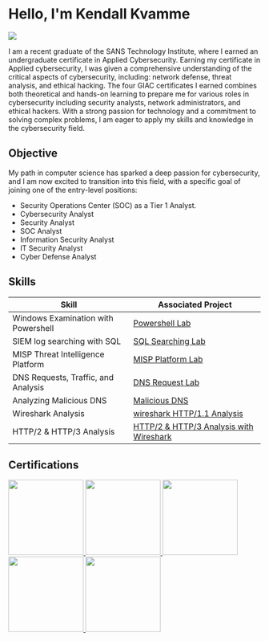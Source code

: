 # Hello, I'm Kendall Kvamme
<a href="https://www.linkedin.com/in/kendall-kvamme/"><img src="https://img.shields.io/badge/-LinkedIn-0072b1?&style=for-the-badge&logo=linkedin&logoColor=white" /></a>


I am a recent graduate of the SANS Technology Institute, where I earned an undergraduate certificate in Applied Cybersecurity. Earning my certificate in Applied cybersecurity, I was given a comprehensive understanding of the critical aspects of cybersecurity, including: network defense, threat analysis, and ethical hacking. The four GIAC certificates I earned combines both theoretical and hands-on learning to prepare me for various roles in cybersecurity including security analysts, network administrators, and ethical hackers. 
With a strong passion for technology and a commitment to solving complex problems, I am eager to apply my skills and knowledge in the cybersecurity field.

## Objective

My path in computer science has sparked a deep passion for cybersecurity, and I am now excited to transition into this field, with a specific goal of joining one of the entry-level positions: 
- Security Operations Center (SOC) as a Tier 1 Analyst.
- Cybersecurity Analyst
- Security Analyst
- SOC Analyst
- Information Security Analyst
- IT Security Analyst
- Cyber Defense Analyst

## Skills

| Skill                                         | Associated Project         |
|-----------------------------------------------|----------------------------|
| Windows Examination with Powershell           | <a href="https://github.com/kjkvamme12/Windows-Examination-with-Powershell-">Powershell Lab</a>|
| SIEM log searching with SQL | <a href="https://github.com/kjkvamme12/SIEM-Log-Searching-w-SQL">SQL Searching Lab</a>|
| MISP Threat Intelligence Platform         | <a href="https://github.com/kjkvamme12/MISP-Threat-Intelligence-Platform">MISP Platform Lab</a>|
| DNS Requests, Traffic, and Analysis      | <a href="https://github.com/kjkvamme12/DNS-Requests-Traffic-and-Analysis-">DNS Request Lab</a>|
| Analyzing Malicious DNS                   | <a href="https://github.com/kjkvamme12/Analyzing-Malicious-DNS-">Malicious DNS</a>|
| Wireshark Analysis                        | <a href="https://github.com/kjkvamme12/Wireshark-and-HTTP-1.1-Analysis"> wireshark HTTP/1.1 Analysis</a>| 
| HTTP/2 & HTTP/3 Analysis                  | <a href="https://github.com/kjkvamme12/HTTP-2-and-HTTP-3-Traffic-Analysis-/blob/main/README.md">HTTP/2 & HTTP/3 Analysis with Wireshark</a>|



## Certifications
<div>
<a href="https://www.credly.com/badges/67cd75e7-04b6-4ea5-bc4b-fd85c6b9f11b"> <img src="https://images.credly.com/images/2d9b3293-9295-4ac3-a326-1bb7013225a4/image.png" width="150" height="150" />  </a>
<a href="https://www.credly.com/badges/8e85cac0-195b-4b75-b6df-b4f36f8c1925"> <img src="https://images.credly.com/size/680x680/images/8e6bde54-8a33-4ec0-9d70-90fcde581bcf/image.png" width="150" height="150" />  </a>
<a href="https://www.credly.com/badges/eeb3dee0-0f8b-4e21-bc26-66c7e088dec4"> <img src="https://images.credly.com/size/680x680/images/c3e2745b-2f30-4e6b-9290-f7557a705181/image.png" width="150" height="150" />  </a>
<a href="https://www.credly.com/badges/000633e8-a833-4f22-bcc4-de1c647ce23d"> <img src="https://images.credly.com/size/680x680/images/b8200bcb-258a-4089-b43d-fe23dfdc3097/image.png" width="150" height="150" />  </a>
<a href="https://www.credly.com/badges/03d5be00-83c4-47fe-bb47-dc182b5da08c"> <img src="https://images.credly.com/size/680x680/images/efd77bd2-ab34-4323-b427-47b3e7136029/image.png" width="150" height="150" />  </a>
</div>


